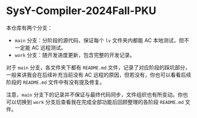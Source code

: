 # SysY-Compiler-2024Fall-PKU

本仓库有两个分支：

- `main` 分支：分阶段的源代码，保证每个 `lv` 文件夹内都能 AC 本地测试，但不一定能 AC 远程测试。
- `work` 分支：随开发进度更新，包含完整的开发记录。

对于 `main` 分支，各文件夹下都有 `README.md` 文件，记录了对应阶段的踩坑部分，一般来讲我会在后续补充当前没有 AC 远程的原因，但若没有，你也可以看看后续阶段的 `README.md` 文件中有没有提及修复。

注意，`main` 分支下的记录并不保证与最终代码同步，文件组织也有所变动。你也可以切换到 `work` 分支后查看我在完成全部功能后回顾整理的各阶段 `README.md` 文件。